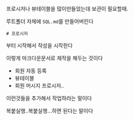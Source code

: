 
프로시저나 뷰테이블을 많이만들었는데 보관이 필요할때.

루트폴더 자체에 `SQL.md`를 만들어버린다

`# 프로시저`

부터 시작해서 작성을 시작한다


이렇게 마크다운문서로 제작을 해두는 것이다

- 회원 자동 등록
- 뷰테이블
- 회원 머시지 프로시저..

이런것들을 추가해서 작업하라는 말이다

복붙실행..복붙실행...하면 된다는 말이다

